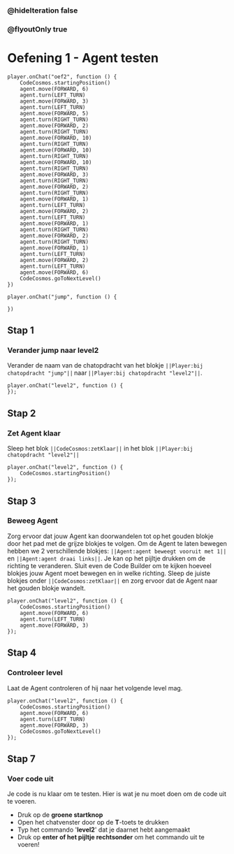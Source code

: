 ### @hideIteration false
### @flyoutOnly true
# Oefening 1 - Agent testen
```blocks
player.onChat("oef2", function () {
    CodeCosmos.startingPosition()
    agent.move(FORWARD, 6)
    agent.turn(LEFT_TURN)
    agent.move(FORWARD, 3)
    agent.turn(LEFT_TURN)
    agent.move(FORWARD, 5)
    agent.turn(RIGHT_TURN)
    agent.move(FORWARD, 2)
    agent.turn(RIGHT_TURN)
    agent.move(FORWARD, 10)
    agent.turn(RIGHT_TURN)
    agent.move(FORWARD, 10)
    agent.turn(RIGHT_TURN)
    agent.move(FORWARD, 10)
    agent.turn(RIGHT_TURN)
    agent.move(FORWARD, 3)
    agent.turn(RIGHT_TURN)
    agent.move(FORWARD, 2)
    agent.turn(RIGHT_TURN)
    agent.move(FORWARD, 1)
    agent.turn(LEFT_TURN)
    agent.move(FORWARD, 2)
    agent.turn(LEFT_TURN)
    agent.move(FORWARD, 1)
    agent.turn(RIGHT_TURN)
    agent.move(FORWARD, 2)
    agent.turn(RIGHT_TURN)
    agent.move(FORWARD, 1)
    agent.turn(LEFT_TURN)
    agent.move(FORWARD, 2)
    agent.turn(LEFT_TURN)
    agent.move(FORWARD, 6)
    CodeCosmos.goToNextLevel()
})
```

```template
player.onChat("jump", function () {

})
```

## Stap 1
### Verander jump naar level2
Verander de naam van de chatopdracht van het blokje ``||Player:bij chatopdracht "jump"||`` naar ``||Player:bij chatopdracht "level2"||``.
 ``` blocks
player.onChat("level2", function () {
});
```

## Stap 2
### Zet Agent klaar
Sleep het blok ``||CodeCosmos:zetKlaar||`` in het blok ``||Player:bij chatopdracht "level2"||``
``` blocks
player.onChat("level2", function () {
    CodeCosmos.startingPosition()
});
```

## Stap 3
### Beweeg Agent
Zorg ervoor dat jouw Agent kan doorwandelen tot op het gouden blokje door het pad met de grijze blokjes te volgen.
Om de Agent te laten bewegen hebben we 2 verschillende blokjes: ``||Agent:agent beweegt vooruit met 1||`` en ``||Agent:agent draai links||``.
Je kan op het pijltje drukken om de richting te veranderen.
Sluit even de Code Builder om te kijken hoeveel blokjes jouw Agent moet bewegen en in welke richting. 
Sleep de juiste blokjes onder ``||CodeCosmos:zetKlaar||`` en zorg ervoor dat de Agent naar het gouden blokje wandelt.
``` blocks
player.onChat("level2", function () {
    CodeCosmos.startingPosition()
    agent.move(FORWARD, 6)
    agent.turn(LEFT_TURN)
    agent.move(FORWARD, 3)
});
```

## Stap 4
### Controleer level
Laat de Agent controleren of hij naar het volgende level mag.
``` blocks
player.onChat("level2", function () {
    CodeCosmos.startingPosition()
    agent.move(FORWARD, 6)
    agent.turn(LEFT_TURN)
    agent.move(FORWARD, 3)
    CodeCosmos.goToNextLevel()
});
```

## Stap 7
### Voer code uit
Je code is nu klaar om te testen. Hier is wat je nu moet doen om de code uit te voeren.
- Druk op de **groene startknop**
- Open het chatvenster door op de **T**-toets te drukken
- Typ het commando '**level2**' dat je daarnet hebt aangemaakt
- Druk op **enter of het pijltje rechtsonder** om het commando uit te voeren!